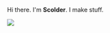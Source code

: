Hi there. I'm **Scolder**. I make stuff.

![](https://github-readme-stats.vercel.app/api/top-langs/?username=scoldercreations&theme=dark)
